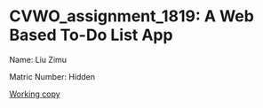 # CVWO_assignment_1819: A Web Based To-Do List App

Name: Liu Zimu

Matric Number: Hidden

[Working copy](https://warm-spire-46873.herokuapp.com)
